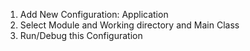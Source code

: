1. Add New Configuration: Application
2. Select Module and Working directory and Main Class
3. Run/Debug this Configuration